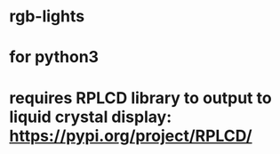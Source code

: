 # rgb-lights
# for python3
# requires RPLCD library to output to liquid crystal display: https://pypi.org/project/RPLCD/
